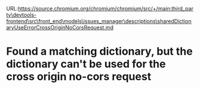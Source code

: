URL:https://source.chromium.org/chromium/chromium/src/+/main:third_party\devtools-frontend\src\front_end\models\issues_manager\descriptions\sharedDictionaryUseErrorCrossOriginNoCorsRequest.md
# Found a matching dictionary, but the dictionary can't be used for the cross origin no-cors request
